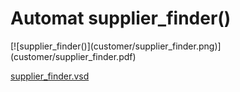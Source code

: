 # Automat supplier_finder()


<div class=automatpng markdown="1">
[![supplier_finder()](customer/supplier_finder.png)](customer/supplier_finder.pdf)
</div>

[supplier_finder.vsd](customer/supplier_finder.vsd)


